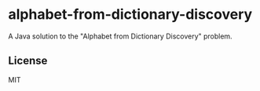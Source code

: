 # alphabet-from-dictionary-discovery

A Java solution to the "Alphabet from Dictionary Discovery" problem.

## License

MIT

